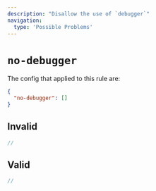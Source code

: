 ```yaml
---
description: "Disallow the use of `debugger`"
navigation:
  type: 'Possible Problems'
---
```


# `no-debugger`

The config that applied to this rule are:

```json
{
  "no-debugger": []
}
```

## Invalid

```js invalid
//
```

## Valid

```js valid
//
```
  